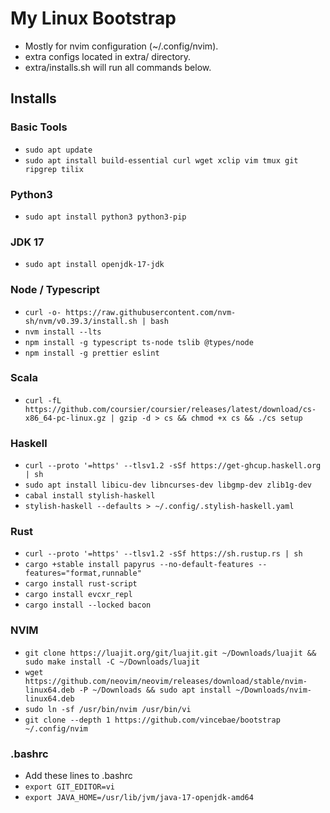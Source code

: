 # My Linux Bootstrap

* Mostly for nvim configuration (~/.config/nvim).
* extra configs located in extra/ directory.
* extra/installs.sh will run all commands below.

## Installs

### Basic Tools
* `sudo apt update`
* `sudo apt install build-essential curl wget xclip vim tmux git ripgrep tilix`

### Python3
* `sudo apt install python3 python3-pip`

### JDK 17
* `sudo apt install openjdk-17-jdk`

### Node / Typescript
* `curl -o- https://raw.githubusercontent.com/nvm-sh/nvm/v0.39.3/install.sh | bash`
* `nvm install --lts`
* `npm install -g typescript ts-node tslib @types/node`
* `npm install -g prettier eslint`

### Scala
* `curl -fL https://github.com/coursier/coursier/releases/latest/download/cs-x86_64-pc-linux.gz | gzip -d > cs && chmod +x cs && ./cs setup`

### Haskell
* `curl --proto '=https' --tlsv1.2 -sSf https://get-ghcup.haskell.org | sh`
* `sudo apt install libicu-dev libncurses-dev libgmp-dev zlib1g-dev`
* `cabal install stylish-haskell`
* `stylish-haskell --defaults > ~/.config/.stylish-haskell.yaml`

### Rust
* `curl --proto '=https' --tlsv1.2 -sSf https://sh.rustup.rs | sh`
* `cargo +stable install papyrus --no-default-features --features="format,runnable"`
* `cargo install rust-script`
* `cargo install evcxr_repl`
* `cargo install --locked bacon`

### NVIM
* `git clone https://luajit.org/git/luajit.git ~/Downloads/luajit && sudo make install -C ~/Downloads/luajit`
* `wget https://github.com/neovim/neovim/releases/download/stable/nvim-linux64.deb -P ~/Downloads && sudo apt install ~/Downloads/nvim-linux64.deb`
* `sudo ln -sf /usr/bin/nvim /usr/bin/vi`
* `git clone --depth 1 https://github.com/vincebae/bootstrap ~/.config/nvim`

### .bashrc
* Add these lines to .bashrc
* `export GIT_EDITOR=vi`
* `export JAVA_HOME=/usr/lib/jvm/java-17-openjdk-amd64`

